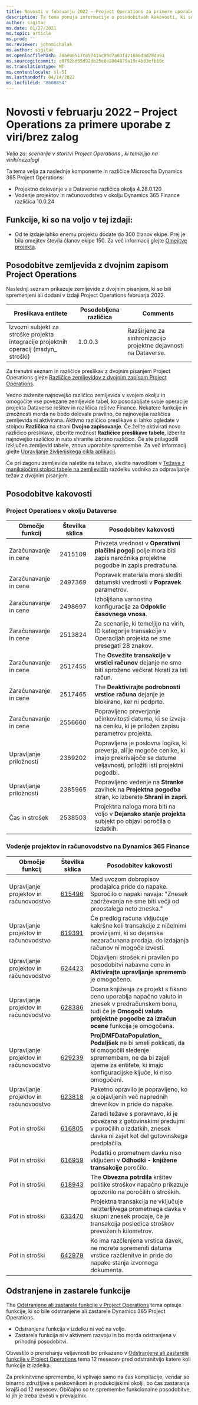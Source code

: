 ```yaml
---
title: Novosti v februarju 2022 – Project Operations za primere uporabe z viri/brez zalog
description: Ta tema ponuja informacije o posodobitvah kakovosti, ki so na voljo v izdaji Project Operations februarja 2022 za scenarije, ki temeljijo na virih/brez zalog.
author: sigitac
ms.date: 01/27/2021
ms.topic: article
ms.prod: ''
ms.reviewer: johnmichalak
ms.author: sigitac
ms.openlocfilehash: 76ae00517c857415c89d7a03f421686dad28da93
ms.sourcegitcommit: c0792bd65d92db25e0e8864879a19c4b93efb10c
ms.translationtype: MT
ms.contentlocale: sl-SI
ms.lasthandoff: 04/14/2022
ms.locfileid: "8600854"
---
```

# <a name="whats-new-february-2022---project-operations-for-resourcenon-stocked-based-scenarios"></a>Novosti v februarju 2022 – Project Operations za primere uporabe z viri/brez zalog

*Velja za: scenarije v storitvi Project Operations , ki temeljijo na virih/nezalogi*

Ta tema velja za naslednje komponente in različice Microsofta Dynamics 365 Project Operations:

- Projektno delovanje v a Dataverse različica okolja 4.28.0.120
- Vodenje projektov in računovodstvo v okolju Dynamics 365 Finance različica 10.0.24

## <a name="features-included-in-this-release"></a>Funkcije, ki so na voljo v tej izdaji:

- Od te izdaje lahko enemu projektu dodate do 300 članov ekipe. Prej je bila omejitev števila članov ekipe 150. Za več informacij glejte [Omejitve projekta](../project-management/create-wbs.md#project-limitations).

## <a name="project-operations-dual-write-map-updates"></a>Posodobitve zemljevida z dvojnim zapisom Project Operations

Naslednji seznam prikazuje zemljevide z dvojnim pisanjem, ki so bili spremenjeni ali dodani v izdaji Project Operations februarja 2022.

| Preslikava entitete | Posodobljena različica | Comments |
| --- | --- | --- |
| Izvozni subjekt za stroške projekta integracije projektnih operacij (msdyn\_ stroški) | 1.0.0.3 | Razširjeno za sinhronizacijo projektne dejavnosti na Dataverse. |

Za trenutni seznam in različice preslikav z dvojnim pisanjem Project Operations glejte [Različice zemljevidov z dvojnim zapisom Project Operations](../environment/resource-dual-write-maps.md).

Vedno zaženite najnovejšo različico zemljevida v svojem okolju in omogočite vse povezane zemljevide tabel, ko posodabljate svoje operacije projekta Dataverse rešitev in različica rešitve Finance. Nekatere funkcije in zmožnosti morda ne bodo delovale pravilno, če najnovejša različica zemljevida ni aktivirana. Aktivno različico preslikave si lahko ogledate v stolpcu **Različica** na strani **Dvojno zapisovanje**. Če želite aktivirati novo različico preslikave, izberite možnost **Različice preslikave tabele**, izberite najnovejšo različico in nato shranite izbrano različico. Če ste prilagodili izključen zemljevid tabele, znova uporabite spremembe. Za več informacij glejte [Upravljanje življenjskega cikla aplikacij](/dynamics365/fin-ops-core/dev-itpro/data-entities/dual-write/app-lifecycle-management).

Če pri zagonu zemljevida naletite na težavo, sledite navodilom v [Težava z manjkajočimi stolpci tabele na zemljevidih](/dynamics365/fin-ops-core/dev-itpro/data-entities/dual-write/dual-write-troubleshooting-finops-upgrades#missing-table-columns-issue-on-maps) razdelku vodnika za odpravljanje težav z dvojnim pisanjem.

## <a name="quality-updates"></a>Posodobitve kakovosti

### <a name="project-operations-on-dataverse"></a>Project Operations v okolju Dataverse

| Območje funkcij | Številka sklica | Posodobitev kakovosti |
| --- | --- | --- |
| Zaračunavanje in cene | 2415109 | Privzeta vrednost v **Operativni plačilni pogoji** polje mora biti zapis naročnika projektne pogodbe in zapis predračuna. |
| Zaračunavanje in cene | 2497369 | Popravek materiala mora slediti datumski vrednosti v **Popravek** parametrov. |
| Zaračunavanje in cene | 2498697 | Izboljšana varnostna konfiguracija za **Odpoklic časovnega vnosa**. |
| Zaračunavanje in cene | 2513824 | Za scenarije, ki temeljijo na virih, ID kategorije transakcije v Operacijah projekta ne sme presegati 28 znakov. |
| Zaračunavanje in cene | 2517455 | The **Osvežite transakcije v vrstici računov** dejanje ne sme biti sproženo večkrat hkrati za isti račun. |
| Zaračunavanje in cene | 2517465 | The **Deaktivirajte podrobnosti vrstice računa** dejanje je blokirano, ker ni podprto. |
| Zaračunavanje in cene | 2556660 | Popravljeno preverjanje učinkovitosti datuma, ki se izvaja na ceniku, ki je priložen zapisu parametrov projekta. |
| Upravljanje priložnosti | 2369202 | Popravljena je poslovna logika, ki preverja, ali je mogoče cenike, ki imajo prekrivajoče se datume veljavnosti, priložiti isti projektni pogodbi. |
| Upravljanje priložnosti | 2385965 | Popravljeno vedenje na **Stranke** zavihek na **Projektna pogodba** stran, ko izberete **Shrani in zapri**. |
| Čas in strošek | 2538503 | Projektna naloga mora biti na voljo v **Dejansko stanje projekta** subjekt po objavi poročila o izdatkih. |

### <a name="project-management-and-accounting-on-dynamics-365-finance"></a>Vodenje projektov in računovodstvo na Dynamics 365 Finance

| Območje funkcij | Številka sklica | Posodobitev kakovosti |
| --- | --- | --- |
| Upravljanje projektov in računovodstvo | [615496](https://fix.lcs.dynamics.com/Issue/Details/?bugId=615496) | Med uvozom dobropisov prodajalca pride do napake. Sporočilo o napaki navaja: "Znesek zadrževanja ne sme biti večji od preostalega neto zneska." |
| Upravljanje projektov in računovodstvo | [619391](https://fix.lcs.dynamics.com/Issue/Details/?bugId=619391) | Če predlog računa vključuje kakršne koli transakcije z ničelnimi provizijami, ki so dejanska nezaračunana prodaja, do izdajanja računov ni mogoče izvesti. |
| Upravljanje projektov in računovodstvo | [624423](https://fix.lcs.dynamics.com/Issue/Details/?bugId=624423) | Objavljeni strošek ni pravilen po posodobitvi nabavne cene in **Aktivirajte upravljanje sprememb** je omogočeno.|
| Upravljanje projektov in računovodstvo | [628386](https://fix.lcs.dynamics.com/Issue/Details/?bugId=628386) | Ocena knjiženja za projekt s fiksno ceno uporablja napačno valuto in znesek v predračunskem bonu, tudi če je **Omogoči valuto projektne pogodbe za izračun ocene** funkcija je omogočena. |
| Upravljanje projektov in računovodstvo | [629239](https://fix.lcs.dynamics.com/Issue/Details/?bugId=629239) | **ProjDMFDataPopulation\_ Podaljšek** ne bi smeli poklicati, da bi omogočili sledenje spremembam, ne da bi zajeli izjeme za entitete, ki imajo konfiguracijske ključe, ki niso omogočeni. |
| Upravljanje projektov in računovodstvo | [623818](https://fix.lcs.dynamics.com/Issue/Details/?bugId=623818) | Paketno opravilo je popravljeno, ko je objavljenih več naprednih dnevnikov in pride do napake. |
| Pot in stroški | [616805](https://fix.lcs.dynamics.com/Issue/Details/?bugId=616805) | Zaradi težave s poravnavo, ki je povezana z gotovinskimi predujmi v poročilih o izdatkih, znesek davka ni zajet kot del gotovinskega predplačila. |
| Pot in stroški | [616959](https://fix.lcs.dynamics.com/Issue/Details/?bugId=616959) | Podatki o prometnem davku niso vključeni v **Odhodki - knjižene transakcije** poročilo. |
| Pot in stroški | [618943](https://fix.lcs.dynamics.com/Issue/Details/?bugId=618943) | The **Obvezna potrdila** kršitev politike stroškov napačno prikazuje opozorilo na poročilih o stroških. |
| Pot in stroški | [633470](https://fix.lcs.dynamics.com/Issue/Details/?bugId=633470) | Projektna transakcija ne vključuje neizterljivega prometnega davka v skupni znesek prodaje, če je transakcija posledica stroškov prevoženih kilometrov. |
| Pot in stroški | [642979](https://fix.lcs.dynamics.com/Issue/Details/?bugId=642979) | Ko ima razčlenjena vrstica davek, ne morete spremeniti datuma vrstice razčlenitve in pride do napake stanja izvornega dokumenta. |

## <a name="removed-and-deprecated-features"></a>Odstranjene in zastarele funkcije

The [Odstranjene ali zastarele funkcije v Project Operations](removed-depreciated-features-project.md) tema opisuje funkcije, ki so bile odstranjene ali zastarele Dynamics 365 Project Operations.

- Odstranjena funkcija v izdelku ni več na voljo.
- Zastarela funkcija ni v aktivnem razvoju in bo morda odstranjena v prihodnji posodobitvi.

Obvestilo o prenehanju veljavnosti bo prikazano v [Odstranjene ali zastarele funkcije v Project Operations](removed-depreciated-features-project.md) tema 12 mesecev pred odstranitvijo katere koli funkcije iz izdelka.

Za prekinitvene spremembe, ki vplivajo samo na čas kompilacije, vendar so binarno združljive s peskovnikom in produkcijskimi okolji, bo čas zastaranja krajši od 12 mesecev. Običajno so te spremembe funkcionalne posodobitve, ki jih je treba izvesti v prevajalnik.

